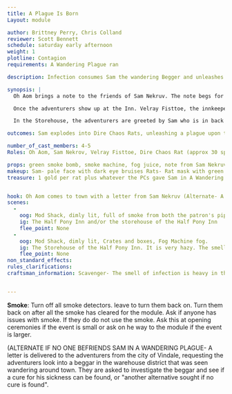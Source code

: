 ```yaml
---
title: A Plague Is Born
Layout: module

author: Brittney Perry, Chris Colland
reviewer: Scott Bennett
schedule: saturday early afternoon
weight: 1
plotline: Contagion 
requirements: A Wandering Plague ran

description: Infection consumes Sam the wandering Begger and unleashes a horde of Giant Rats upon the Half Pony Inn.

synopsis: |
  Oh Aom brings a note to the friends of Sam Nekruv. The note begs for them to come to the Half Pony Inn at once because his coughing is has gotten much worse. 

  Once the adventurers show up at the Inn. Velray Fisttoe, the innkeeper admits to letting a sick man stay in their storehouse for free because they felt bad for him. They will say that the storehouse is unlocked if the adventurers wish to go back there and they are free to do so. 

  In the Storehouse, the adventurers are greeted by Sam who is in back of the storehouse and coughing worse than was in town (NPCs for the Dire Rats are outside the side door). Sam begs for them to not get too close. He request that the players take down a letter to be delivered to his estranged Daughter Ruth, "Dear Ruth. I have not been the best (cough) father. But I want(cough) you (cough) (cough)". He then erupts in a fit of coughing. As he continuously coughs, a green smoke bomb is set off in front of him. Once the smoke is heavy enough, npcs enter though back door hidden by the smoke.  Sam collapses inside his robes with a shriek of pain, and Dire Chaos Rats emerge (ONE I EXPLODE FROM THE CORPSE... in unison) (Sound Effect- Rat squeaks after emerge)

outcomes: Sam explodes into Dire Chaos Rats, unleashing a plague upon the land.

number_of_cast_members: 4-5
Roles: Oh Aom, Sam Nekrov, Velray Fisttoe, Dire Chaos Rat (approx 30 spawns)

props: green smoke bomb, smoke machine, fog juice, note from Sam Nekruv, Letter from Vindale City (Alternate),speaker, Sound Effect- Rats squeaking
makeup: Sam- pale face with dark eye bruises Rats- Rat mask with green markings, black tabard with green sash
treasure: 1 gold per rat plus whatever the PCs gave Sam in A Wandering Plague (robe must be searched to retrieve)


hook: Oh Aom comes to town with a letter from Sam Nekruv (Alternate- A letter is delivered to the PCs asking them to take care of Sam one way or another)
scenes: 
  - 
    oog: Mod Shack, dimly lit, full of smoke from both the patron's pipes and a faulty fireplace, and smelling sour.
    ig: The Half Pony Inn and/or the storehouse of the Half Pony Inn
    flee_point: None
  - 
    oog: Mod Shack, dimly lit, Crates and boxes, Fog Machine fog. 
    ig: The Storehouse of the Half Pony Inn. It is very hazy. The smell of infection is apparent to all that can smell the haze (i.e, you smell the fog, you smell the infection).  If there happens to be a Scavenger in the group, they will be driven from the area by the smell of infection.
    flee_point: None
non_standard_effects: 
rules_clarifications: 
craftsman_information: Scavenger- The smell of infection is heavy in the air. It almost drives you from the room. (the infection is represented by the hazy smoke.)


---
```


**Smoke**: Turn off all smoke detectors. leave to turn them back on. Turn them back on after all the smoke has cleared for the module. Ask if anyone has issues with smoke. If they do do not use the smoke. Ask this at opening ceremonies if the event is small or ask on he way to the module if the event is larger. 

  (ALTERNATE IF NO ONE BEFRIENDS SAM IN A WANDERING PLAGUE- A letter is delivered to the adventurers from the city of Vindale, requesting the adventurers look into a beggar in the warehouse district that was seen wandering around town. They are asked to investigate the beggar and see if a cure for his sickness can be found, or "another alternative sought if no cure is found". 
